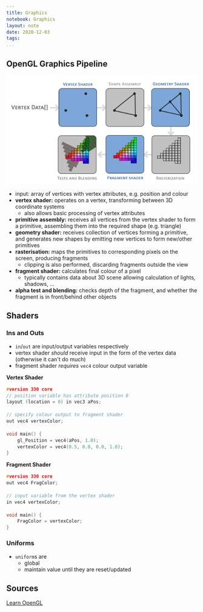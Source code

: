 ```yaml
---
title: Graphics
notebook: Graphics
layout: note
date: 2020-12-03
tags: 
...
```


## OpenGL Graphics Pipeline

![Graphics Pipeline](img/pipeline.png)

- input: array of vertices with vertex attributes, e.g. position and colour
- __vertex shader:__ operates on a vertex, transforming between 3D coordinate systems
  - also allows basic processing of vertex attributes
- __primitive assembly:__ receives all vertices from the vertex shader to form a primitive,
  assembling them into the required shape (e.g. triangle)
- __geometry shader:__ receives collection of vertices forming a primitive, and generates new shapes by
  emitting new vertices to form new/other primitives
- __rasterisation:__ maps the primitives to corresponding pixels on the screen, producing fragments
  - clipping is also performed, discarding fragments outside the view
- __fragment shader:__ calculates final colour of a pixel
  - typically contains data about 3D scene allowing calculation of lights, shadows, ...
- __alpha test and blending:__ checks depth of the fragment, and whether the fragment is in front/behind other objects

## Shaders

### Ins and Outs

- `in`/`out` are input/output variables respectively
- vertex shader _should_ receive input in the form of the vertex data (otherwise it can't do much)
- fragment shader _requires_ `vec4` colour output variable

__Vertex Shader__

```c
#version 330 core
// position variable has attribute position 0
layout (location = 0) in vec3 aPos;

// specify colour output to fragment shader
out vec4 vertexColor;

void main() {
    gl_Position = vec4(aPos, 1.0);
    vertexColor = vec4(0.5, 0.0, 0.0, 1.0);
}
```

__Fragment Shader__

```c
#version 330 core
out vec4 FragColor;

// input variable from the vertex shader
in vec4 vertexColor;

void main() {
    FragColor = vertexColor;
}
```

### Uniforms

- `uniform`s are
  - global
  - maintain value until they are reset/updated


## Sources

[Learn OpenGL](https://learnopengl.com)
